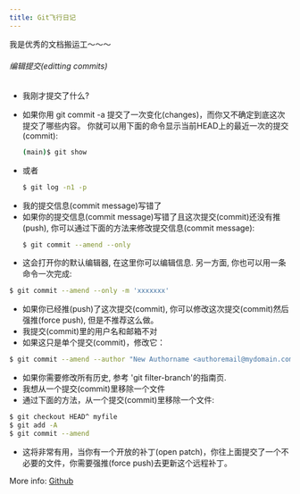 ```yaml
---
title: Git飞行日记
---
```

我是优秀的文档搬运工～～～
###### 编辑提交(editting commits)
+ 我刚才提交了什么?
- 如果你用 git commit -a 提交了一次变化(changes)，而你又不确定到底这次提交了哪些内容。 你就可以用下面的命令显示当前HEAD上的最近一次的提交(commit):
  ``` bash
  (main)$ git show
  ```
- 或者
  ``` bash
  $ git log -n1 -p
  ```
- 我的提交信息(commit message)写错了
- 如果你的提交信息(commit message)写错了且这次提交(commit)还没有推(push), 你可以通过下面的方法来修改提交信息(commit message):
  ``` bash
  $ git commit --amend --only
  ```
- 这会打开你的默认编辑器, 在这里你可以编辑信息. 另一方面, 你也可以用一条命令一次完成:
``` bash
$ git commit --amend --only -m 'xxxxxxx'
```
- 如果你已经推(push)了这次提交(commit), 你可以修改这次提交(commit)然后强推(force push), 但是不推荐这么做。
- 我提交(commit)里的用户名和邮箱不对
- 如果这只是单个提交(commit)，修改它：
``` bash
$ git commit --amend --author "New Authorname <authoremail@mydomain.com>"
```
- 如果你需要修改所有历史, 参考 'git filter-branch'的指南页.
- 我想从一个提交(commit)里移除一个文件
- 通过下面的方法，从一个提交(commit)里移除一个文件:
``` bash
$ git checkout HEAD^ myfile
$ git add -A
$ git commit --amend
```
- 这将非常有用，当你有一个开放的补丁(open patch)，你往上面提交了一个不必要的文件，你需要强推(force push)去更新这个远程补丁。
  
More info: [Github](https://github.com/k88hudson/git-flight-rules)